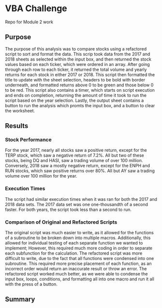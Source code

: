 # VBA Challenge
Repo for Module 2 work

## Purpose
The purpose of this analysis was to compare stocks using a refactored script to sort and format the data. This scrip took data from the 2017 and 2018 sheets as selected within the input box, and then returned the stock values based on each ticker, which were ordered in an array. After going through each row to each ticker, it returned the total volume and yearly returns for each stock in either 2017 or 2018. This script then formatted the title to update with the sheet selection, headers to be bold with border underneath, and formatted returns above 0 to be green and those below 0 to be red. This script also contains a timer, which starts on script execution and ends on completion, returning the amount of time it took to run the script based on the year selection. Lastly, the output sheet contains a button to run the analysis which promts the input box, and a button to clear the worksheet.

## Results

### Stock Performance
For the year 2017, nearly all stocks saw a positive return, except for the TERP stock, which saw a negative return of 7.2%. All but two of these stocks, being DQ and HASI, saw a trading volume of over 100 million. Conversely, 2018 saw a mostly negative return, except for the ENPH and RUN stocks, which saw positive returns over 80%. All but AY saw a trading volume over 100 million for the year.

### Execution Times
The script had similar execution times when it was ran for both the 2017 and 2018 data sets. The 2017 data set was one one-thousandth of a second faster. For both years, the script took less than a second to run.

### Comparison of Original and Refactored Scripts
The original script was much easier to write, as it allowed for the functions of a subroutine to be broken down into multiple macros. Additionally, this allowed for individual testing of each separate function we wanted to implement; However, this required much more coding in order to separate each subfunction for the calculation. The refactored script was more difficult to write, due to the fact that all functions were condensed into one subroutine. This required more precise placement of each function, as an incorrect order would return an inaccurate result or throw an error. The refactored script worked much better, as we were able to condense the input box, loops, conditions, and formatting all into one macro and run it all with the press of a button.

## Summary

